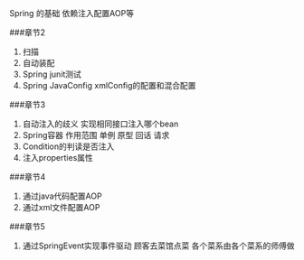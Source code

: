 Spring 的基础 依赖注入配置AOP等


###章节2 
1. 扫描
2. 自动装配
3. Spring junit测试
4. Spring JavaConfig xmlConfig的配置和混合配置

###章节3
1. 自动注入的歧义 实现相同接口注入哪个bean
2. Spring容器 作用范围 单例 原型 回话 请求
3. Condition的判读是否注入
4. 注入properties属性

###章节4
1. 通过java代码配置AOP
2. 通过xml文件配置AOP


###章节5
1. 通过SpringEvent实现事件驱动   顾客去菜馆点菜  各个菜系由各个菜系的师傅做